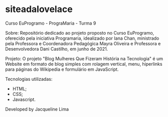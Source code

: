 # siteadalovelace
Curso EuProgramo - PrograMaria - Turma 9

Sobre:
Repositório dedicado ao projeto proposto no Curso EuProgramo, oferecido pela iniciativa Programaria, idealizado por Iana Chan, ministrado pela Professora e Coordenadora Pedagógica Mayra Oliveira e Professora e Desenvolvedora Dani Castilho, em junho de 2021.

Projeto:
O projeto "Blog Mulheres Que Fizeram História na Tecnologia" é um Website em formato de blog simples com rolagem vertical, menu, hiperlinks para páginas do Wikipedia e formulário em JavaScript.

Tecnologias utilizadas:
- HTML;
- CSS;
- Javascript.

Developed by Jacqueline Lima


